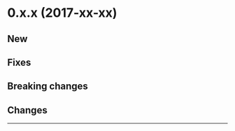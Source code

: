 <a name="0.x.x"></a>
# 0.x.x (2017-xx-xx)

## New

## Fixes

## Breaking changes

## Changes

--------------------------------------------------